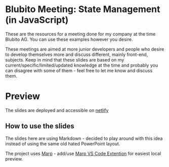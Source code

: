 # Blubito Meeting: State Management (in JavaScript)

These are the resources for a meeting done for my company at the time Blubito AG. You can use these examples however you desire.

These meetings are aimed at more junior developers and people who desire to develop themselves more and discuss different, mainly front-end, subjects. Keep in mind that these slides are based on my current/specific/limited/updated knowledge at the time and probably you can disagree with some of them - feel free to let me know and discuss them.

# Preview
The slides are deployed and accessible on [netlify](https://state-management-meeting.netlify.app/)
## How to use the slides
The slides here are using Markdown - decided to play around with this idea instead of using the same old hated PowerPoint layout. 

The project uses [Marp](https://github.com/yhatt/marp-cli-example) - add/use [Marp VS Code Extention](https://marketplace.visualstudio.com/items?itemName=marp-team.marp-vscode) for easiest local preview.